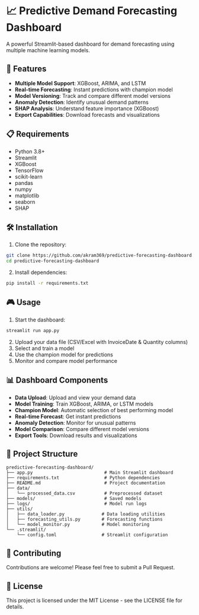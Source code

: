 # 📈 Predictive Demand Forecasting Dashboard

A powerful Streamlit-based dashboard for demand forecasting using multiple machine learning models.

## 🚀 Features

- **Multiple Model Support**: XGBoost, ARIMA, and LSTM
- **Real-time Forecasting**: Instant predictions with champion model
- **Model Versioning**: Track and compare different model versions
- **Anomaly Detection**: Identify unusual demand patterns
- **SHAP Analysis**: Understand feature importance (XGBoost)
- **Export Capabilities**: Download forecasts and visualizations

## 📋 Requirements

- Python 3.8+
- Streamlit
- XGBoost
- TensorFlow
- scikit-learn
- pandas
- numpy
- matplotlib
- seaborn
- SHAP

## 🛠️ Installation

1. Clone the repository:
```bash
git clone https://github.com/akram369/predictive-forecasting-dashboard.git
cd predictive-forecasting-dashboard
```

2. Install dependencies:
```bash
pip install -r requirements.txt
```

## 🎮 Usage

1. Start the dashboard:
```bash
streamlit run app.py
```

2. Upload your data file (CSV/Excel with InvoiceDate & Quantity columns)
3. Select and train a model
4. Use the champion model for predictions
5. Monitor and compare model performance

## 📊 Dashboard Components

- **Data Upload**: Upload and view your demand data
- **Model Training**: Train XGBoost, ARIMA, or LSTM models
- **Champion Model**: Automatic selection of best performing model
- **Real-time Forecast**: Get instant predictions
- **Anomaly Detection**: Monitor for unusual patterns
- **Model Comparison**: Compare different model versions
- **Export Tools**: Download results and visualizations

## 📝 Project Structure

```
predictive-forecasting-dashboard/
├── app.py                           # Main Streamlit dashboard
├── requirements.txt                 # Python dependencies
├── README.md                        # Project documentation
├── data/
│   └── processed_data.csv           # Preprocessed dataset
├── models/                          # Saved models
├── logs/                            # Model run logs
├── utils/
│   ├── data_loader.py              # Data loading utilities
│   ├── forecasting_utils.py        # Forecasting functions
│   └── model_monitor.py            # Model monitoring
└── .streamlit/
    └── config.toml                 # Streamlit configuration
```

## 🤝 Contributing

Contributions are welcome! Please feel free to submit a Pull Request.

## 📄 License

This project is licensed under the MIT License - see the LICENSE file for details.
